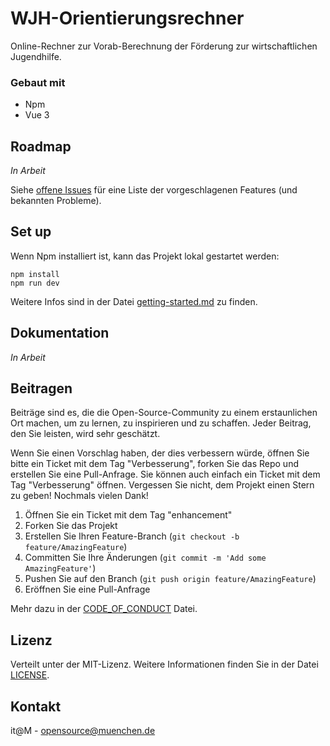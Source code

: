 # WJH-Orientierungsrechner

Online-Rechner zur Vorab-Berechnung der Förderung zur wirtschaftlichen Jugendhilfe.

### Gebaut mit

* Npm
* Vue 3

## Roadmap

*In Arbeit*

Siehe [offene Issues](https://github.com/it-at-m/wjh-rechner/issues) für eine Liste der vorgeschlagenen Features (und bekannten Probleme).

## Set up

Wenn Npm installiert ist, kann das Projekt lokal gestartet werden:

    npm install
    npm run dev

Weitere Infos sind in der Datei [getting-started.md](https://github.com/it-at-m/wjh-rechner/blob/dev/docs/getting-started.md) zu finden.

## Dokumentation

*In Arbeit*

## Beitragen

Beiträge sind es, die die Open-Source-Community zu einem erstaunlichen Ort machen, um zu lernen, zu inspirieren und zu schaffen. Jeder Beitrag, den Sie leisten, wird sehr geschätzt.

Wenn Sie einen Vorschlag haben, der dies verbessern würde, öffnen Sie bitte ein Ticket mit dem Tag "Verbesserung", forken Sie das Repo und erstellen Sie eine Pull-Anfrage. Sie können auch einfach ein Ticket mit dem Tag "Verbesserung" öffnen. Vergessen Sie nicht, dem Projekt einen Stern zu geben! Nochmals vielen Dank!

1. Öffnen Sie ein Ticket mit dem Tag "enhancement"
2. Forken Sie das Projekt
3. Erstellen Sie Ihren Feature-Branch (`git checkout -b feature/AmazingFeature`)
4. Committen Sie Ihre Änderungen (`git commit -m 'Add some AmazingFeature'`)
5. Pushen Sie auf den Branch (`git push origin feature/AmazingFeature`)
6. Eröffnen Sie eine Pull-Anfrage

Mehr dazu in der [CODE_OF_CONDUCT](/CODE_OF_CONDUCT.md) Datei.

## Lizenz

Verteilt unter der MIT-Lizenz. Weitere Informationen finden Sie in der Datei [LICENSE](LICENSE).

## Kontakt

it@M - opensource@muenchen.de
